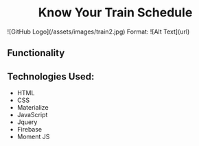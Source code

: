 <h1 style="text-align: center;">Know Your Train Schedule </h1>
![GitHub Logo](/assets/images/train2.jpg)
Format: ![Alt Text](url)
<h2>Functionality</h2>
	

<h2>Technologies Used:</h2>

* HTML
* CSS
* Materialize
* JavaScript
* Jquery
* Firebase
* Moment JS
